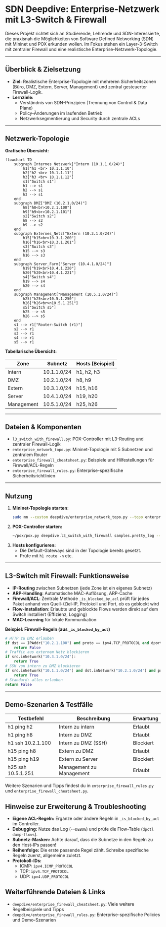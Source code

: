 # SDN Deepdive: Enterprise-Netzwerk mit L3-Switch & Firewall

Dieses Projekt richtet sich an Studierende, Lehrende und SDN-Interessierte, die praxisnah die Möglichkeiten von Software Defined Networking (SDN) mit Mininet und POX erkunden wollen. Im Fokus stehen ein Layer-3-Switch mit zentraler Firewall und eine realistische Enterprise-Netzwerk-Topologie.

---

## Überblick & Zielsetzung

- **Ziel:** Realistische Enterprise-Topologie mit mehreren Sicherheitszonen (Büro, DMZ, Extern, Server, Management) und zentral gesteuerter Firewall-Logik.
- **Lernziele:**
  - Verständnis von SDN-Prinzipien (Trennung von Control & Data Plane)
  - Policy-Änderungen im laufenden Betrieb
  - Netzwerksegmentierung und Security durch zentrale ACLs

---

## Netzwerk-Topologie

**Grafische Übersicht:**

```mermaid
flowchart TD
    subgraph Internes_Netzwerk["Intern (10.1.1.0/24)"]
        h1["h1 <br> 10.1.1.10"]
        h2["h2 <br> 10.1.1.11"]
        h3["h3 <br> 10.1.1.12"]
        s1["Switch s1"]
        h1 --> s1
        h2 --> s1
        h3 --> s1
    end
    subgraph DMZ["DMZ (10.2.1.0/24)"]
        h8["h8<br>10.2.1.100"]
        h9["h9<br>10.2.1.101"]
        s2["Switch s2"]
        h8 --> s2
        h9 --> s2
    end
    subgraph Externes_Netz["Extern (10.3.1.0/24)"]
        h15["h15<br>10.3.1.200"]
        h16["h16<br>10.3.1.201"]
        s3["Switch s3"]
        h15 --> s3
        h16 --> s3
    end
    subgraph Server_Farm["Server (10.4.1.0/24)"]
        h19["h19<br>10.4.1.220"]
        h20["h20<br>10.4.1.221"]
        s4["Switch s4"]
        h19 --> s4
        h20 --> s4
    end
    subgraph Management["Management (10.5.1.0/24)"]
        h25["h25<br>10.5.1.250"]
        h26["h26<br>n10.5.1.251"]
        s5["Switch s5"]
        h25 --> s5
        h26 --> s5
    end
    s1 --> r1["Router-Switch (r1)"]
    s2 --> r1
    s3 --> r1
    s4 --> r1
    s5 --> r1
```

**Tabellarische Übersicht:**

| Zone         | Subnetz         | Hosts (Beispiel)         |
|--------------|-----------------|--------------------------|
| Intern       | 10.1.1.0/24     | h1, h2, h3               |
| DMZ          | 10.2.1.0/24     | h8, h9                   |
| Extern       | 10.3.1.0/24     | h15, h16                 |
| Server       | 10.4.1.0/24     | h19, h20                 |
| Management   | 10.5.1.0/24     | h25, h26                 |

---

## Dateien & Komponenten

- `l3_switch_with_firewall.py`: POX-Controller mit L3-Routing und zentraler Firewall-Logik
- `enterprise_network_topo.py`: Mininet-Topologie mit 5 Subnetzen und zentralem Router
- `enterprise_firewall_cheatsheet.py`: Beispiele und Hilfestellungen für Firewall/ACL-Regeln
- `enterprise_firewall_rules.py`: Enterprise-spezifische Sicherheitsrichtlinien

---

## Nutzung

1. **Mininet-Topologie starten:**
   ```sh
   sudo mn --custom deepdive/enterprise_network_topo.py --topo enterprise --controller=remote,ip=127.0.0.1,port=6633 --mac -x
   ```
2. **POX-Controller starten:**
   ```sh
   ~/pox/pox.py deepdive.l3_switch_with_firewall samples.pretty_log --DEBUG
   ```
3. **Hosts konfigurieren:**
   - Die Default-Gateways sind in der Topologie bereits gesetzt.
   - Prüfe mit `h1 route -n` etc.

---

## L3-Switch mit Firewall: Funktionsweise

- **IP-Routing** zwischen Subnetzen (jede Zone ist ein eigenes Subnetz)
- **ARP-Handling**: Automatische MAC-Auflösung, ARP-Cache
- **Firewall/ACL**: Zentrale Methode `_is_blocked_by_acl` prüft für jedes Paket anhand von Quell-/Ziel-IP, Protokoll und Port, ob es geblockt wird
- **Flow-Installation**: Erlaubte und geblockte Flows werden direkt auf dem Switch installiert (Effizienz, Logging)
- **MAC-Learning** für lokale Kommunikation

**Beispiel: Firewall-Regeln (aus `_is_blocked_by_acl`)**
```python
# HTTP zu DMZ erlauben
if dst == IPAddr("10.2.1.100") and proto == ipv4.TCP_PROTOCOL and dport == 80:
    return False
# Traffic aus externem Netz blockieren
if src.inNetwork("10.3.1.0/24"):
    return True
# SSH von intern zu DMZ blockieren
if src.inNetwork("10.1.1.0/24") and dst.inNetwork("10.2.1.0/24") and proto == ipv4.TCP_PROTOCOL and dport == 22:
    return True
# Standard: alles erlauben
return False
```

---

## Demo-Szenarien & Testfälle

| Testbefehl                  | Beschreibung                        | Erwartung           |
|-----------------------------|-------------------------------------|---------------------|
| h1 ping h2                  | Intern zu intern                    | Erlaubt             |
| h1 ping h8                  | Intern zu DMZ                       | Erlaubt             |
| h1 ssh 10.2.1.100           | Intern zu DMZ (SSH)                 | Blockiert           |
| h15 ping h8                 | Extern zu DMZ                       | Erlaubt             |
| h15 ping h19                | Extern zu Server                    | Blockiert           |
| h25 ssh 10.5.1.251          | Management zu Management            | Erlaubt             |

Weitere Szenarien und Tipps findest du in `enterprise_firewall_rules.py` und `enterprise_firewall_cheatsheet.py`.

## Hinweise zur Erweiterung & Troubleshooting

- **Eigene ACL-Regeln:** Ergänze oder ändere Regeln in `_is_blocked_by_acl` im Controller.
- **Debugging:** Nutze das Log (`--DEBUG`) und prüfe die Flow-Table (`dpctl dump-flows`).
- **Subnetz-Masken:** Achte darauf, dass die Subnetze in den Regeln zu den Host-IPs passen!
- **Reihenfolge:** Die erste passende Regel zählt. Schreibe spezifische Regeln zuerst, allgemeine zuletzt.
- **Protokoll-IDs:**
  - ICMP: `ipv4.ICMP_PROTOCOL`
  - TCP: `ipv4.TCP_PROTOCOL`
  - UDP: `ipv4.UDP_PROTOCOL`


## Weiterführende Dateien & Links

- `deepdive/enterprise_firewall_cheatsheet.py`: Viele weitere Regelbeispiele und Tipps
- `deepdive/enterprise_firewall_rules.py`: Enterprise-spezifische Policies und Demo-Szenarien

